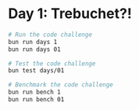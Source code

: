 # Day 1: Trebuchet?!

```bash
# Run the code challenge
bun run days 1
bun run days 01

# Test the code challenge
bun test days/01

# Benchmark the code challenge
bun run bench 1
bun run bench 01
```
